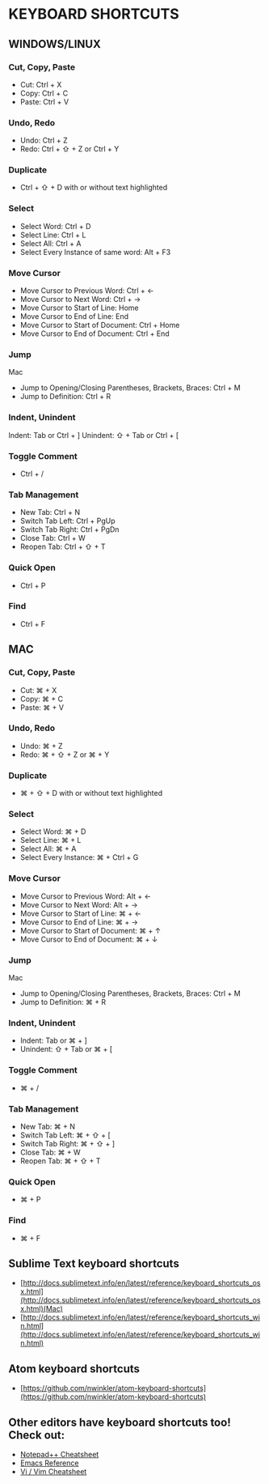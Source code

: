 # KEYBOARD SHORTCUTS

## WINDOWS/LINUX

### Cut, Copy, Paste

- Cut: Ctrl + X
- Copy: Ctrl + C
- Paste: Ctrl + V

### Undo, Redo
- Undo: Ctrl + Z
- Redo: Ctrl + ⇧ + Z or Ctrl + Y

### Duplicate
- Ctrl + ⇧ + D with or without text highlighted

### Select
- Select Word: Ctrl + D
- Select Line: Ctrl + L
- Select All: Ctrl + A
- Select Every Instance of same word: Alt + F3

### Move Cursor
- Move Cursor to Previous Word: Ctrl + ←
- Move Cursor to Next Word: Ctrl + →
- Move Cursor to Start of Line: Home
- Move Cursor to End of Line: End
- Move Cursor to Start of Document: Ctrl + Home
- Move Cursor to End of Document: Ctrl + End

### Jump
Mac
- Jump to Opening/Closing Parentheses, Brackets, Braces: Ctrl + M
- Jump to Definition: Ctrl + R

### Indent, Unindent
Indent: Tab or Ctrl + ]
Unindent: ⇧ + Tab or Ctrl + [

### Toggle Comment
- Ctrl + /

### Tab Management
- New Tab: Ctrl + N
- Switch Tab Left: Ctrl + PgUp
- Switch Tab Right: Ctrl + PgDn
- Close Tab: Ctrl + W
- Reopen Tab: Ctrl + ⇧ + T

### Quick Open
- Ctrl + P

### Find
- Ctrl + F

## MAC

### Cut, Copy, Paste

- Cut: ⌘ + X
- Copy: ⌘ + C
- Paste: ⌘ + V

### Undo, Redo
- Undo: ⌘ + Z
- Redo: ⌘ + ⇧ + Z or ⌘ + Y

### Duplicate
- ⌘ + ⇧ + D with or without text highlighted

### Select
- Select Word: ⌘ + D
- Select Line: ⌘ + L
- Select All: ⌘ + A
- Select Every Instance: ⌘ + Ctrl + G

### Move Cursor
- Move Cursor to Previous Word: Alt + ←
- Move Cursor to Next Word: Alt + →
- Move Cursor to Start of Line: ⌘ + ←
- Move Cursor to End of Line: ⌘ + →
- Move Cursor to Start of Document: ⌘ + ↑
- Move Cursor to End of Document: ⌘ + ↓

### Jump
Mac
- Jump to Opening/Closing Parentheses, Brackets, Braces: Ctrl + M
- Jump to Definition: ⌘ + R

### Indent, Unindent
- Indent: Tab or ⌘ + ]
- Unindent: ⇧ + Tab or ⌘ + [

### Toggle Comment
- ⌘ + /

### Tab Management
- New Tab: ⌘ + N
- Switch Tab Left: ⌘ + ⇧ + [
- Switch Tab Right: ⌘ + ⇧ + ]
- Close Tab: ⌘ + W
- Reopen Tab: ⌘ + ⇧ + T

### Quick Open
- ⌘ + P

### Find
- ⌘ + F

## Sublime Text keyboard shortcuts
- [http://docs.sublimetext.info/en/latest/reference/keyboard_shortcuts_osx.html](http://docs.sublimetext.info/en/latest/reference/keyboard_shortcuts_osx.html)(Mac)
- [http://docs.sublimetext.info/en/latest/reference/keyboard_shortcuts_win.html](http://docs.sublimetext.info/en/latest/reference/keyboard_shortcuts_win.html)

## Atom keyboard shortcuts
- [https://github.com/nwinkler/atom-keyboard-shortcuts](https://github.com/nwinkler/atom-keyboard-shortcuts)

## Other editors have keyboard shortcuts too! Check out:
- [Notepad++ Cheatsheet](https://drive.google.com/a/udacity.com/file/d/0B86nuTd5nMTKaENHcmliUC1kdnc/edit)
- [Emacs Reference](https://www.gnu.org/software/emacs/refcards/pdf/refcard.pdf)
- [Vi / Vim Cheatsheet](http://www.lagmonster.org/docs/vi.html)